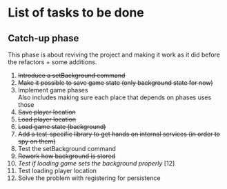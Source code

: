 # List of tasks to be done

## Catch-up phase

This phase is about reviving the project and making it work as it did before the refactors + some additions.

1. ~~Introduce a setBackground command~~
2. ~~Make it possible to save game state (only background state for now)~~
3. Implement game phases  
   Also includes making sure each place that depends on phases uses those
4. ~~Save player location~~
5. ~~Load player location~~
6. ~~Load game state (background)~~
7. ~~Add a test-specific library to get hands on internal services (in order to spy on them)~~
8. Test the setBackground command
9. ~~Rework how background is stored~~
10. _Test if loading game sets the background properly_ \[12\]
11. Test loading player location
12. Solve the problem with registering for persistence